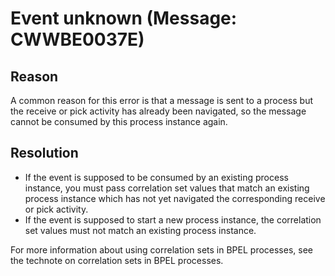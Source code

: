 <!-- image -->

# Event unknown (Message: CWWBE0037E)

## Reason

A common reason for this error is
that a message is sent to a process but the receive or pick activity
has already been navigated, so the message cannot be consumed by this
process instance again.

## Resolution

- If the event is supposed to be consumed by an existing process
instance, you must pass correlation set values that match an existing
process instance which has not yet navigated the corresponding receive
or pick activity.
- If the event is supposed to start a new process instance, the
correlation set values must not match an existing process instance.

For more information about using correlation sets in
BPEL processes, see the   technote on correlation sets in BPEL processes.